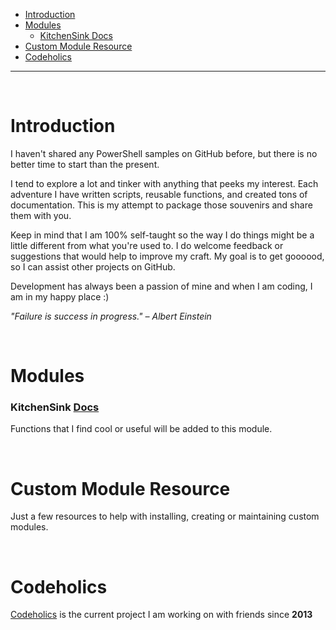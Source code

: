 - [Introduction](#introduction)
- [Modules](#modules)
    - [KitchenSink Docs](#kitchensink-docs)
- [Custom Module Resource](#custom-module-resource)
- [Codeholics](#codeholics)

<hr>

<br>

# Introduction

I haven't shared any PowerShell samples on GitHub before, but there is no better time to start than the present. 

I tend to explore a lot and tinker with anything that peeks my interest. 
Each adventure I have written scripts, reusable functions, and created tons of documentation. This is my attempt to package those souvenirs and share them with you. 

Keep in mind that I am 100% self-taught so the way I do things might be a little different from what you're used to. 
I do welcome feedback or suggestions that would help to improve my craft. My goal is to get goooood, so I can assist other projects on GitHub.

Development has always been a passion of mine and when I am coding, I am in my happy place :)


*"Failure is success in progress." – Albert Einstein*

<br>

# Modules 

### KitchenSink [Docs](Modules/KitchenSink/README.md)

Functions that I find cool or useful will be added to this module.


<br>

# Custom Module Resource

Just a few resources to help with installing, creating or maintaining custom modules.

<br>

# Codeholics

[Codeholics](https://codeholics.com) is the current project I am working on with friends since **2013**